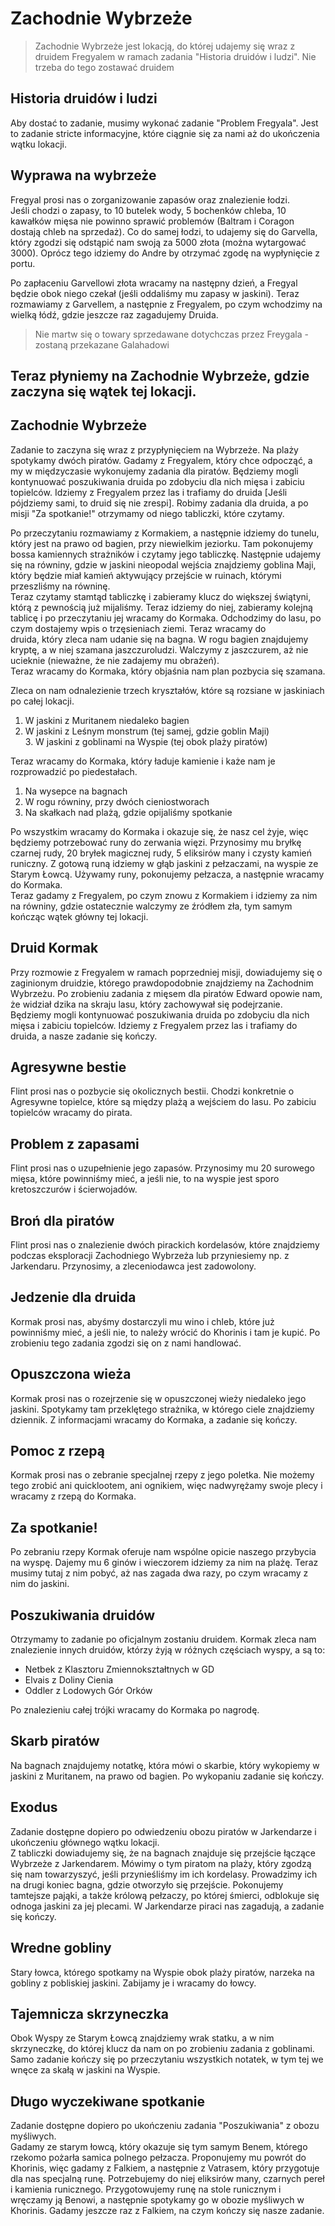 # Zachodnie Wybrzeże

> Zachodnie Wybrzeże jest lokacją, do której udajemy się wraz z druidem Fregyalem w ramach zadania "Historia druidów i ludzi". Nie trzeba do tego zostawać druidem

## Historia druidów i ludzi

Aby dostać to zadanie, musimy wykonać zadanie "Problem Fregyala".
Jest to zadanie stricte informacyjne, które ciągnie się za nami aż do ukończenia wątku lokacji.

## Wyprawa na wybrzeże

Fregyal prosi nas o zorganizowanie zapasów oraz znalezienie łodzi.  
Jeśli chodzi o zapasy, to 10 butelek wody, 5 bochenków chleba, 10 kawałków mięsa nie powinno sprawić problemów (Baltram i Coragon dostają chleb na sprzedaż). Co do samej łodzi, to udajemy się do Garvella, który zgodzi się odstąpić nam swoją za 5000 złota (można wytargować 3000). Oprócz tego idziemy do Andre by otrzymać zgodę na wypłynięcie z portu.

Po zapłaceniu Garvellowi złota wracamy na następny dzień, a Fregyal będzie obok niego czekał (jeśli oddaliśmy mu zapasy w jaskini). Teraz rozmawiamy z Garvellem, a następnie z Fregyalem, po czym wchodzimy na wielką łódź, gdzie jeszcze raz zagadujemy Druida.
> Nie martw się o towary sprzedawane dotychczas przez Freygala - zostaną przekazane Galahadowi

## Teraz płyniemy na Zachodnie Wybrzeże, gdzie zaczyna się wątek tej lokacji.

## Zachodnie Wybrzeże

Zadanie to zaczyna się wraz z przypłynięciem na Wybrzeże. Na plaży spotykamy dwóch piratów. Gadamy z Fregyalem, który chce odpocząć, a my w międzyczasie wykonujemy zadania dla piratów. Będziemy mogli kontynuować poszukiwania druida po zdobyciu dla nich mięsa i zabiciu topielców. Idziemy z Fregyalem przez las i trafiamy do druida \[Jeśli pójdziemy sami, to druid się nie zrespi\]. Robimy zadania dla druida, a po misji "Za spotkanie!" otrzymamy od niego tabliczki, które czytamy.

Po przeczytaniu rozmawiamy z Kormakiem, a następnie idziemy do tunelu, który jest na prawo od bagien, przy niewielkim jeziorku. Tam pokonujemy bossa kamiennych strażników i czytamy jego tabliczkę. Następnie udajemy się na równiny, gdzie w jaskini nieopodal wejścia znajdziemy goblina Maji, który będzie miał kamień aktywujący przejście w ruinach, którymi przeszliśmy na równinę.  
Teraz czytamy stamtąd tabliczkę i zabieramy klucz do większej świątyni, którą z pewnością już mijaliśmy. Teraz idziemy do niej, zabieramy kolejną tablicę i po przeczytaniu jej wracamy do Kormaka. Odchodzimy do lasu, po czym dostajemy wpis o trzęsieniach ziemi. Teraz wracamy do  
druida, który zleca nam udanie się na bagna. W rogu bagien znajdujemy kryptę, a w niej szamana jaszczuroludzi. Walczymy z jaszczurem, aż nie ucieknie (nieważne, że nie zadajemy mu obrażeń).  
Teraz wracamy do Kormaka, który objaśnia nam plan pozbycia się szamana.

Zleca on nam odnalezienie trzech kryształów, które są rozsiane w jaskiniach po całej lokacji.

1. W jaskini z Muritanem niedaleko bagien
2. W jaskini z Leśnym monstrum (tej samej, gdzie goblin Maji)  
   3\. W jaskini z goblinami na Wyspie (tej obok plaży piratów)

Teraz wracamy do Kormaka, który ładuje kamienie i każe nam je rozprowadzić po piedestałach.

1. Na wysepce na bagnach
2. W rogu równiny, przy dwóch cieniostworach
3. Na skałkach nad plażą, gdzie opijaliśmy spotkanie

Po wszystkim wracamy do Kormaka i okazuje się, że nasz cel żyje, więc będziemy potrzebować runy do zerwania więzi. Przynosimy mu bryłkę czarnej rudy, 20 bryłek magicznej rudy, 5 eliksirów many i czysty kamień runiczny. Z gotową runą idziemy w głąb jaskini z pełzaczami, na wyspie ze Starym Łowcą. Używamy runy, pokonujemy pełzacza, a następnie wracamy do Kormaka.  
Teraz gadamy z Fregyalem, po czym znowu z Kormakiem i idziemy za nim na równiny, gdzie ostatecznie walczymy ze źródłem zła, tym samym kończąc wątek główny tej lokacji.

## Druid Kormak

Przy rozmowie z Fregyalem w ramach poprzedniej misji, dowiadujemy się o zaginionym druidzie, którego prawdopodobnie znajdziemy na Zachodnim Wybrzeżu. Po zrobieniu zadania z mięsem dla piratów Edward opowie nam, że widział dzika na skraju lasu, który zachowywał się podejrzanie. Będziemy mogli kontynuować poszukiwania druida po zdobyciu dla nich mięsa i zabiciu topielców. Idziemy z Fregyalem przez las i trafiamy do druida, a nasze zadanie się kończy.

## Agresywne bestie

Flint prosi nas o pozbycie się okolicznych bestii. Chodzi konkretnie o Agresywne topielce, które są między plażą a wejściem do lasu. Po zabiciu topielców wracamy do pirata.

## Problem z zapasami

Flint prosi nas o uzupełnienie jego zapasów. Przynosimy mu 20 surowego mięsa, które powinniśmy mieć, a jeśli nie, to na wyspie jest sporo kretoszczurów i ścierwojadów.

## Broń dla piratów

Flint prosi nas o znalezienie dwóch pirackich kordelasów, które znajdziemy podczas eksploracji Zachodniego Wybrzeża lub przyniesiemy np. z Jarkendaru. Przynosimy, a zleceniodawca jest zadowolony.

## Jedzenie dla druida

Kormak prosi nas, abyśmy dostarczyli mu wino i chleb, które już powinniśmy mieć, a jeśli nie, to należy wrócić do Khorinis i tam je kupić. Po zrobieniu tego zadania zgodzi się on z nami handlować.

## Opuszczona wieża

Kormak prosi nas o rozejrzenie się w opuszczonej wieży niedaleko jego jaskini. Spotykamy tam przeklętego strażnika, w którego ciele znajdziemy dziennik. Z informacjami wracamy do Kormaka, a zadanie się kończy.

## Pomoc z rzepą

Kormak prosi nas o zebranie specjalnej rzepy z jego poletka. Nie możemy tego zrobić ani quicklootem, ani ognikiem, więc nadwyrężamy swoje plecy i wracamy z rzepą do Kormaka.

## Za spotkanie!

Po zebraniu rzepy Kormak oferuje nam wspólne opicie naszego przybycia na wyspę. Dajemy mu 6 ginów i wieczorem idziemy za nim na plażę. Teraz musimy tutaj z nim pobyć, aż nas zagada dwa razy, po czym wracamy z nim do jaskini.

## Poszukiwania druidów

Otrzymamy to zadanie po oficjalnym zostaniu druidem. Kormak zleca nam znalezienie innych druidów, którzy żyją w różnych częściach wyspy, a są to:  
- Netbek z Klasztoru Zmiennokształtnych w GD
- Elvais z Doliny Cienia
- Oddler z Lodowych Gór Orków

Po znalezieniu całej trójki wracamy do Kormaka po nagrodę.

## Skarb piratów

Na bagnach znajdujemy notatkę, która mówi o skarbie, który wykopiemy w jaskini z Muritanem, na prawo od bagien. Po wykopaniu zadanie się kończy.

## Exodus

Zadanie dostępne dopiero po odwiedzeniu obozu piratów w Jarkendarze i ukończeniu głównego wątku lokacji.  
Z tabliczki dowiadujemy się, że na bagnach znajduje się przejście łączące Wybrzeże z Jarkendarem. Mówimy o tym piratom na plaży, który zgodzą się nam towarzyszyć, jeśli przynieśliśmy im ich kordelasy. Prowadzimy ich na drugi koniec bagna, gdzie otworzyło się przejście. Pokonujemy tamtejsze pająki, a także królową pełzaczy, po której śmierci, odblokuje się odnoga jaskini za jej plecami. W Jarkendarze piraci nas zagadują, a zadanie się kończy.

## Wredne gobliny

Stary łowca, którego spotkamy na Wyspie obok plaży piratów, narzeka na gobliny z pobliskiej jaskini. Zabijamy je i wracamy do łowcy.

## Tajemnicza skrzyneczka

Obok Wyspy ze Starym Łowcą znajdziemy wrak statku, a w nim skrzyneczkę, do której klucz da nam on po zrobieniu zadania z goblinami. Samo zadanie kończy się po przeczytaniu wszystkich notatek, w tym tej we wnęce za skałą w jaskini na Wyspie.

## Długo wyczekiwane spotkanie

Zadanie dostępne dopiero po ukończeniu zadania "Poszukiwania" z obozu myśliwych.  
Gadamy ze starym łowcą, który okazuje się tym samym Benem, którego rzekomo pożarła samica polnego pełzacza. Proponujemy mu powrót do Khorinis, więc gadamy z Falkiem, a następnie z Vatrasem, który przygotuje dla nas specjalną runę. Potrzebujemy do niej eliksirów many, czarnych pereł i kamienia runicznego. Przygotowujemy runę na stole runicznym i wręczamy ją Benowi, a następnie spotykamy go w obozie myśliwych w Khorinis. Gadamy jeszcze raz z Falkiem, na czym kończy się nasze zadanie.
